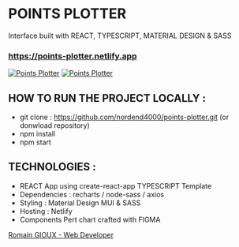 # POINTS PLOTTER

Interface built with REACT, TYPESCRIPT, MATERIAL DESIGN & SASS

### https://points-plotter.netlify.app

<a href="https://points-plotter.netlify.app"><img src="https://res.cloudinary.com/dokbrxcp2/image/upload/v1647775125/images/components_tree_sqdwir.png" alt="Points Plotter"/></a>
<a href="https://points-plotter.netlify.app">
<img src="https://res.cloudinary.com/dokbrxcp2/image/upload/v1647781392/images/Capture_d_%C3%A9cran_2022-03-20_%C3%A0_14.02.17_2_aqjcaf.png" alt="Points Plotter"/></a>

## HOW TO RUN THE PROJECT LOCALLY :

- git clone : https://github.com/nordend4000/points-plotter.git (or donwload
  repository)
- npm install
- npm start

## TECHNOLOGIES :

- REACT App using create-react-app TYPESCRIPT Template
- Dependencies : recharts / node-sass / axios
- Styling : Material Design MUI & SASS
- Hosting : Netlify
- Components Pert chart crafted with FIGMA

<a href="https://romaingioux.dev">Romain GIOUX - Web Developer</a>
